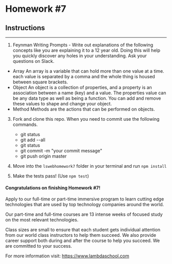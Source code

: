 # Homework #7

## Instructions
---
1. Feynman Writing Prompts - Write out explanations of the following concepts like you are explaining it to a 12 year old.  Doing this will help you quickly discover any holes in your understanding.  Ask your questions on Slack.

* Array
An array is a variable that can hold more than one value at a time. each value is separated by a comma and the whole thing is housed between square brackets.
* Object
An object is a collection of properties, and a property is an association between a name (key) and a value. The properties value can be any data type as well as being a function. You can add and remove these values to shape and change your object.
* Method
Methods are the actions that can be performed on objects.


3. Fork and clone this repo.  When you need to commit use the following commands.

	* git status
	* git add --all
	* git status
	* git commit -m "your commit message"
	* git push origin master


4. Move into the `lswebhomework7` folder in your terminal and run `npm install`


4. Make the tests pass! (Use `npm test`)




#### Congratulations on finishing Homework #7!
Apply to our full-time or part-time immersive program to learn cutting edge technologies that are used by top technology companies around the world.

Our part-time and full-time courses are 13 intense weeks of focused study on the most relevant technologies.  

Class sizes are small to ensure that each student gets individual attention from our world class instructors to help them succeed.  We also provide career support both during and after the course to help you succeed.  We are committed to your success.

For more information visit: https://www.lambdaschool.com
